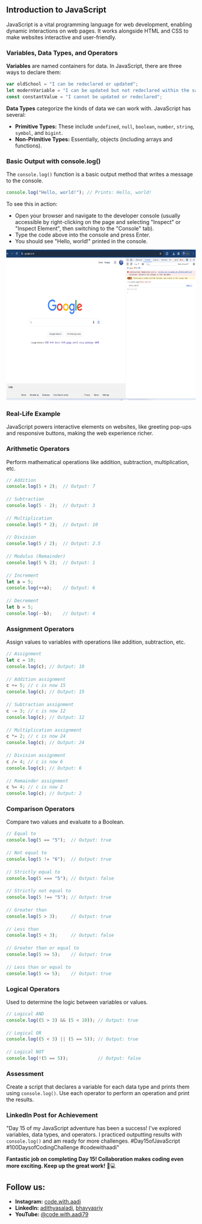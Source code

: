 
## Introduction to JavaScript

JavaScript is a vital programming language for web development, enabling dynamic interactions on web pages. It works alongside HTML and CSS to make websites interactive and user-friendly.

### Variables, Data Types, and Operators

**Variables** are named containers for data. In JavaScript, there are three ways to declare them:

```javascript
var oldSchool = "I can be redeclared or updated";
let modernVariable = "I can be updated but not redeclared within the same scope";
const constantValue = "I cannot be updated or redeclared";
```

**Data Types** categorize the kinds of data we can work with. JavaScript has several:

- **Primitive Types:** These include `undefined`, `null`, `boolean`, `number`, `string`, `symbol`, and `bigint`.
- **Non-Primitive Types:** Essentially, objects (including arrays and functions).

### Basic Output with console.log()

The `console.log()` function is a basic output method that writes a message to the console.

```javascript
console.log("Hello, world!"); // Prints: Hello, world!
```
To see this in action:

- Open your browser and navigate to the developer console (usually accessible by right-clicking on the page and selecting "Inspect" or "Inspect Element", then switching to the "Console" tab).
- Type the code above into the console and press Enter.
- You should see "Hello, world!" printed in the console.

<center><img src="https://github.com/adithyasai/100daysofcodingchallenge/blob/main/images/week3_ss1.png" width="800" height="400"></center>

### Real-Life Example
JavaScript powers interactive elements on websites, like greeting pop-ups and responsive buttons, making the web experience richer.

### Arithmetic Operators
Perform mathematical operations like addition, subtraction, multiplication, etc.

```javascript
// Addition
console.log(5 + 2);  // Output: 7

// Subtraction
console.log(5 - 2);  // Output: 3

// Multiplication
console.log(5 * 2);  // Output: 10

// Division
console.log(5 / 2);  // Output: 2.5

// Modulus (Remainder)
console.log(5 % 2);  // Output: 1

// Increment
let a = 5;
console.log(++a);    // Output: 6

// Decrement
let b = 5;
console.log(--b);    // Output: 4
```

### Assignment Operators
Assign values to variables with operations like addition, subtraction, etc.

```javascript
// Assignment
let c = 10;
console.log(c); // Output: 10

// Addition assignment
c += 5; // c is now 15
console.log(c); // Output: 15

// Subtraction assignment
c -= 3; // c is now 12
console.log(c); // Output: 12

// Multiplication assignment
c *= 2; // c is now 24
console.log(c); // Output: 24

// Division assignment
c /= 4; // c is now 6
console.log(c); // Output: 6

// Remainder assignment
c %= 4; // c is now 2
console.log(c); // Output: 2
```

### Comparison Operators
Compare two values and evaluate to a Boolean.

```javascript
// Equal to
console.log(5 == "5");  // Output: true

// Not equal to
console.log(5 != "6");  // Output: true

// Strictly equal to
console.log(5 === "5"); // Output: false

// Strictly not equal to
console.log(5 !== "5"); // Output: true

// Greater than
console.log(5 > 3);     // Output: true

// Less than
console.log(5 < 3);     // Output: false

// Greater than or equal to
console.log(5 >= 5);    // Output: true

// Less than or equal to
console.log(5 <= 5);    // Output: true
```

### Logical Operators
Used to determine the logic between variables or values.

```javascript
// Logical AND
console.log((5 > 3) && (5 < 10)); // Output: true

// Logical OR
console.log((5 < 3) || (5 == 5)); // Output: true

// Logical NOT
console.log(!(5 == 5));           // Output: false
```
### Assessment

Create a script that declares a variable for each data type and prints them using `console.log()`. Use each operator to perform an operation and print the results.

### LinkedIn Post for Achievement
"Day 15 of my JavaScript adventure has been a success! I've explored variables, data types, and operators. I practiced outputting results with `console.log()` and am ready for more challenges. #Day15ofJavaScript #100DaysofCodingChallenge #codewithaadi"

**Fantastic job on completing Day 15! Collaboration makes coding even more exciting. Keep up the great work!** 🚀💻

## Follow us:
- **Instagram:** [code.with.aadi](https://www.instagram.com/code.with.aadi/)
- **LinkedIn:** [adithyasaladi](https://www.linkedin.com/in/adithyasaladi/), [bhavyasriy](https://www.linkedin.com/in/bhavyasriy/)
- **YouTube:** [@code.with.aadi79](https://www.youtube.com/@Code.with.aadi79)
